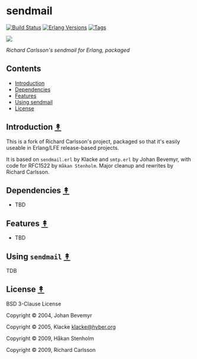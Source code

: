 # sendmail

[![Build Status][gh-actions-badge]][gh-actions] [![Erlang Versions][erlang badge]][versions] [![Tags][github tags badge]][github tags]

[![][logo]][logo-large]

*Richard Carlsson's sendmail for Erlang, packaged*


## Contents

* [Introduction](#introduction-)
* [Dependencies](#dependencies-)
* [Features](#features-)
* [Using sendmail](#using-sendmail-)
* [License](#license-)


## Introduction [&#x219F;](#contents)

This is a fork of Richard Carlsson's project, packaged so that it's easily useable in Erlang/LFE release-based projects.

It is based on `sendmail.erl` by Klacke and `smtp.erl` by Johan Bevemyr, with code for RFC1522 by `Håkan Stenholm`. Major cleanup and rewrites by Richard Carlsson.

## Dependencies [&#x219F;](#contents)

* TBD

## Features [&#x219F;](#contents)

* TBD

## Using `sendmail` [&#x219F;](#contents)

TDB

## License [&#x219F;](#contents)

BSD 3-Clause License

Copyright © 2004, Johan Bevemyr

Copyright © 2005, Klacke <klacke@hyber.org>

Copyright © 2009, Håkan Stenholm

Copyright © 2009, Richard Carlsson

<!-- Named page links below: /-->

[logo]: priv/images/logo-small.png
[logo-large]: priv/images/logo-large.png
[org]: https://github.com/lfe-rebar3
[github]: https://github.com/erlsci/sendmail
[gh-actions-badge]: https://github.com/erlsci/sendmail/workflows/ci%2Fcd/badge.svg
[gh-actions]: https://github.com/erlsci/sendmail/actions
[erlang badge]: https://img.shields.io/badge/erlang-19%20to%2023-blue.svg
[versions]: https://github.com/erlsci/sendmail/blob/master/.github/workflows/cicd.yml
[github tags]: https://github.com/erlsci/sendmail/tags
[github tags badge]: https://img.shields.io/github/tag/erlsci/sendmail.svg
[github downloads]: https://img.shields.io/github/downloads/atom/atom/total.svg
